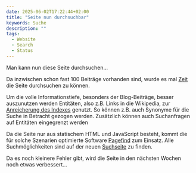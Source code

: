 ```yaml
---
date: 2025-06-02T17:22:44+02:00
title: "Seite nun durchsuchbar"
keywords: Suche
description: ""
tags:
  - Website
  - Search
  - Status
---
```


Man kann nun diese Seite durchsuchen...
<!--more-->

Da inzwischen schon fast 100 Beiträge vorhanden sind, wurde es mal [Zeit](/post/tag-pairs/) die Seite durchsuchen zu können.

Um die volle Informationstiefe, besonders der Blog-Beiträge, besser auszunutzen werden Entitäten, also z.B. Links in die Wikipedia, zur [Anreicherung des Indexes](/post/configure-pagefind) genutzt. So können z.B. auch Synonyme für die Suche in Betracht gezogen werden. Zusätzlich können auch Suchanfragen auf Entitäten eingegrenzt werden

Da die Seite nur aus statischem HTML und JavaScript besteht, kommt die für solche Szenarien optimierte Software [Pagefind](https://pagefind.app/) zum Einsatz. Alle Suchmöglichkeiten sind auf der neuen [Suchseite](/search/) zu finden.

Da es noch kleinere Fehler gibt, wird die Seite in den nächsten Wochen noch etwas verbessert...